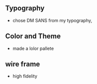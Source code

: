 ## Typography
 - chose DM SANS from my typography,

## Color and Theme 
 - made a lolor pallete

## wire frame
 - high fidelity 
